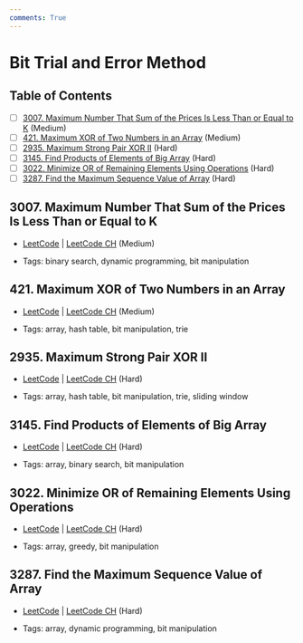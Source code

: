 ```yaml
---
comments: True
---
```


# Bit Trial and Error Method

## Table of Contents

- [ ] [3007. Maximum Number That Sum of the Prices Is Less Than or Equal to K](https://leetcode.cn/problems/maximum-number-that-sum-of-the-prices-is-less-than-or-equal-to-k/) (Medium)
- [ ] [421. Maximum XOR of Two Numbers in an Array](https://leetcode.cn/problems/maximum-xor-of-two-numbers-in-an-array/) (Medium)
- [ ] [2935. Maximum Strong Pair XOR II](https://leetcode.cn/problems/maximum-strong-pair-xor-ii/) (Hard)
- [ ] [3145. Find Products of Elements of Big Array](https://leetcode.cn/problems/find-products-of-elements-of-big-array/) (Hard)
- [ ] [3022. Minimize OR of Remaining Elements Using Operations](https://leetcode.cn/problems/minimize-or-of-remaining-elements-using-operations/) (Hard)
- [ ] [3287. Find the Maximum Sequence Value of Array](https://leetcode.cn/problems/find-the-maximum-sequence-value-of-array/) (Hard)

## 3007. Maximum Number That Sum of the Prices Is Less Than or Equal to K

-   [LeetCode](https://leetcode.com/problems/maximum-number-that-sum-of-the-prices-is-less-than-or-equal-to-k/) | [LeetCode CH](https://leetcode.cn/problems/maximum-number-that-sum-of-the-prices-is-less-than-or-equal-to-k/) (Medium)

-   Tags: binary search, dynamic programming, bit manipulation
## 421. Maximum XOR of Two Numbers in an Array

-   [LeetCode](https://leetcode.com/problems/maximum-xor-of-two-numbers-in-an-array/) | [LeetCode CH](https://leetcode.cn/problems/maximum-xor-of-two-numbers-in-an-array/) (Medium)

-   Tags: array, hash table, bit manipulation, trie
## 2935. Maximum Strong Pair XOR II

-   [LeetCode](https://leetcode.com/problems/maximum-strong-pair-xor-ii/) | [LeetCode CH](https://leetcode.cn/problems/maximum-strong-pair-xor-ii/) (Hard)

-   Tags: array, hash table, bit manipulation, trie, sliding window
## 3145. Find Products of Elements of Big Array

-   [LeetCode](https://leetcode.com/problems/find-products-of-elements-of-big-array/) | [LeetCode CH](https://leetcode.cn/problems/find-products-of-elements-of-big-array/) (Hard)

-   Tags: array, binary search, bit manipulation
## 3022. Minimize OR of Remaining Elements Using Operations

-   [LeetCode](https://leetcode.com/problems/minimize-or-of-remaining-elements-using-operations/) | [LeetCode CH](https://leetcode.cn/problems/minimize-or-of-remaining-elements-using-operations/) (Hard)

-   Tags: array, greedy, bit manipulation
## 3287. Find the Maximum Sequence Value of Array

-   [LeetCode](https://leetcode.com/problems/find-the-maximum-sequence-value-of-array/) | [LeetCode CH](https://leetcode.cn/problems/find-the-maximum-sequence-value-of-array/) (Hard)

-   Tags: array, dynamic programming, bit manipulation
